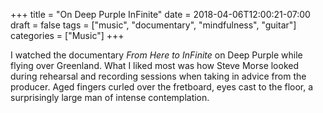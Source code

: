 +++
title = "On Deep Purple InFinite"
date = 2018-04-06T12:00:21-07:00
draft = false
tags = ["music", "documentary", "mindfulness", "guitar"]
categories = ["Music"]
+++

I watched the documentary _From Here to InFinite_ on Deep Purple while flying over Greenland. What I liked most was how Steve Morse looked during rehearsal and recording sessions when taking in advice from the producer. Aged fingers curled over the fretboard, eyes cast to the floor, a surprisingly large man of intense contemplation.
